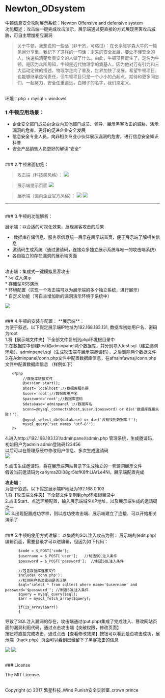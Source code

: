 # Newton_ODsystem
牛顿信息安全攻防展示系统：Newton Offensive and defensive system <br>
功能概述：攻击端一键完成攻击演示，展示端通过更直接的方式展现黑客攻击威胁，可自主增加相应漏洞 <br>
>关于牛顿，我想说的一些话（非干货，可略过）：在长亭陈宇森大牛的一篇见闻分享里，我记下了这样的一句话：未来的安全发展，要让不懂安全的人，快速搞清楚负责安全的人做了什么。由此，牛顿项目诞生了，定名为牛顿，是因为众所周知，牛顿是近代物理学的奠基人，因为他对万有引力和三大运动定律的描述，物理学走向了普及，世界加快了发展。希望牛顿项目，也能够继承这份责任，但牛顿项目只是一个小小的凸起点，期待和更多同志们，一起努力，安全任重道远，白帽子的名字，我们来定义。

<br>环境：php + mysql + windows
<br>
### 1.牛顿应用场景：

- 企业安全部门成员向企业内其他部门成员、领导，展示黑客攻击的威胁，演示漏洞的危害，更好的促进企业安全发展
- 信息安全专业人员，向非相关专业小伙伴展示漏洞的危害，进行信息安全知识科普
- 安全产品销售人员更好的解读“安全”
<br>
### 2.牛顿界面初览：

>攻击端（科技感风格）：
![](https://github.com/crown-prince/Newton_ODsystem/blob/master/MD_pic/%E7%89%9B%E9%A1%BF1.PNG)


>展示端提示页面
![](https://github.com/crown-prince/Newton_ODsystem/blob/master/MD_pic/%E7%89%9B%E9%A1%BF2.PNG)

>展示端（偏向企业官方风格）：
![](https://github.com/crown-prince/Newton_ODsystem/blob/master/MD_pic/%E7%89%9B%E9%A1%BF3.PNG)
![](https://github.com/crown-prince/Newton_ODsystem/blob/master/MD_pic/%E7%89%9B%E9%A1%BF4.PNG)

----   
<br>
### 3.牛顿的功能解析：

展示端：以合适的可视化效果，展现黑客攻击的后果 <br>
*  数据库存储信息、服务器信息统一展示在展示端首页，便于展示端了解相关信息 <br>
*  邀请码生成系统（通过邀请码，连接众多独立展示系统与唯一的攻击端系统） <br> 
*  各自独立的存在漏洞的展示端页面  <br>
<br>
攻击端：集成式一键模拟黑客攻击 <br>
*  sql注入演示 <br>
*  存储型XSS演示<br>
*  环境配置（实现一个攻击端可以为展示端的多个独立系统，进行展示）<br>
*  自定义功能（可自主增加新的漏洞演示环境于系统中）<br>

![](https://github.com/crown-prince/Newton_ODsystem/blob/master/MD_pic/OD%E8%BF%9E%E6%8E%A5.PNG)         

<br>
### 4.牛顿的安装与配置：
**展示端**： <br>
为便于叙述，以下假定展示端IP地址为192.168.183.131, 数据库初始用户名、密码为root <br>
1.将【展示端文件夹】下全部文件复制到php环境根目录中 <br>
2.在数据库中创建test和adminpanel两个数据库，并分别导入test.sql（建立漏洞环境）、adminpanel.sql（生成攻击端与展示端邀请码），之后删除两个数据文件 <br>
3.在Adminpanel/conn.php文件中配置数据库信息，在afnalnfawnaj/conn.php文件中配置数据库信息 （样例如下）<br> 
       
       <?php
            //数据库链接文件
            @session_start();
            $host='localhost';//数据库服务器
            $user='root';//数据库用户名
            $password='root';//数据库密码
            $database='adminpanel';//数据库名
            $conn=@mysql_connect($host,$user,$password) or die('数据库连接失败！');
            @mysql_select_db($database) or die('没有找到数据库！');
            mysql_query("set names 'utf-8'");
       ?>           
4.进入http://192.168.183.131/adminpanel/admin.php 管理系统，生成邀请码，初始用户为admin admin登陆码123456 <br>
以后可以在管理系统中修改用户信息、多次生成邀请码 <br>
![](
https://github.com/crown-prince/Newton_ODsystem/blob/master/MD_pic/%E7%94%9F%E6%88%90%E9%82%80%E8%AF%B7%E7%A0%81.PNG)

5.点击生成邀请码，将在展示端网站目录下生成独立的一套漏洞展示文件  <br>
假设当前邀请码为xa4yma2DI08gr5ldfK8fhLlAfLe4NI，展示端配置完成 <br>

**攻击端**： <br>
为便于叙述，以下假定展示端IP地址为192.168.0.103 <br>
1.将【攻击端文件夹】下全部文件复制到php环境根目录中 <br>
2.点击Start、点选环境配置，输入展示端域名/IP地址，以及展示端生成的邀请码之一 <br>
![](
https://github.com/crown-prince/Newton_ODsystem/blob/master/MD_pic/%E6%94%BB%E5%87%BB%E7%AB%AF%E8%BF%9E%E6%8E%A5.PNG)
3.出现配置成功字样，则以成功使攻击端、展示端建立了连接，可以开始相关演示了<br>

<br>
### 5.牛顿的使用方式讲解：
以集成的SQL注入攻击为例：
展示端的(edit.php）编辑页面，需要登录才可以进编辑，但因为如下代码：

          $code = $_POST['code'];		
          $username = $_POST['user'];   //制造SQL注入条件
          $password = $_POST['password'];  //制造SQL注入条件

          //包含数据库连接文件  
          include('conn.php');  
          //检测用户名及密码是否正确  
          $sql="select * from sqltest where name='$username' and password='$password'"; //制造SQL注入条件
          $query = mysql_query($sql);
          $arr = mysql_fetch_array($query);

          if(is_array($arr))
          {

导致了SQL注入漏洞的存在，攻击端通过(put.php)集成了完成注入、篡改网站页面的漏洞利用代码，通过点击攻击端【突破权限，修改页面】 <br>
按钮将直接完成攻击，通过点击【查看修改效果】按钮可以看到是否攻击成功，展示端（hack.php）页面可以看到已经留下了黑客攻击的信息 <br>

![](https://github.com/crown-prince/Newton_ODsystem/blob/master/MD_pic/%E7%82%B9%E9%80%89%E5%8A%A8%E6%80%81.gif)
![](
https://github.com/crown-prince/Newton_ODsystem/blob/master/MD_pic/%E5%B1%95%E7%A4%BA%E7%AB%AF%E5%B1%95%E7%A4%BA%E8%A2%AB%E9%BB%91%E6%95%88%E6%9E%9C.PNG)

<br>
### License

The MIT License. <br><br>

Copyright (c) 2017 繁星科技_Wind Punish安全实验室_crown prince <br>
